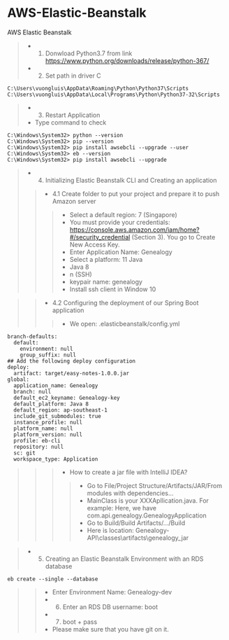 # AWS-Elastic-Beanstalk
AWS Elastic Beanstalk

> - 1. Donwload Python3.7 from link https://www.python.org/downloads/release/python-367/
> - 2. Set path in driver C
```
C:\Users\vuongluis\AppData\Roaming\Python\Python37\Scripts
C:\Users\vuongluis\AppData\Local\Programs\Python\Python37-32\Scripts
```
> - 3. Restart Application
> - Type command to check
```
C:\Windows\System32> python --version
C:\Windows\System32> pip --version
C:\Windows\System32> pip install awsebcli --upgrade --user
C:\Windows\System32> eb --version
C:\Windows\System32> pip install awsebcli --upgrade
```

> - 4. Initializing Elastic Beanstalk CLI and Creating an application
>> - 4.1 Create folder to put your project and prepare it to push Amazon server
>>> - Select a default region: 7 (Singapore)
>>> - You must provide your credentials: https://console.aws.amazon.com/iam/home?#/security_credential (Section 3). You go to Create New Access Key.
>>> - Enter Application Name: Genealogy
>>> - Select a platform: 11 Java
>>> - Java 8
>>> - n (SSH)
>>> - keypair name: genealogy
>>> - Install ssh client in Window 10

>> - 4.2 Configuring the deployment of our Spring Boot application
>>> - We open: .elasticbeanstalk/config.yml
```
branch-defaults:
  default:
    environment: null
    group_suffix: null
## Add the following deploy configuration    
deploy:
  artifact: target/easy-notes-1.0.0.jar
global:
  application_name: Genealogy
  branch: null
  default_ec2_keyname: Genealogy-key
  default_platform: Java 8
  default_region: ap-southeast-1
  include_git_submodules: true
  instance_profile: null
  platform_name: null
  platform_version: null
  profile: eb-cli
  repository: null
  sc: git
  workspace_type: Application

```
>>> - How to create a jar file with IntelliJ IDEA?
>>>> - Go to File/Project Structure/Artifacts/JAR/From modules with dependencies...
>>>> - MainClass is your XXXApllication.java. For example: Here, we have com.api.genealogy.GenealogyApplication
>>>> - Go to Build/Build Artifacts/.../Build
>>>> - Here is location: Genealogy-API\classes\artifacts\genealogy_jar

> - 5. Creating an Elastic Beanstalk Environment with an RDS database
```
eb create --single --database
```
>> - Enter Environment Name: Genealogy-dev
>> - 6. Enter an RDS DB username: boot
>> - 7. boot + pass
>> - Please make sure that you have git on it.
